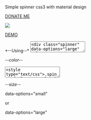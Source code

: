 Simple spinner css3 with material design

<a href="https://www.paypal.com/cgi-bin/webscr?cmd=_donations&business=AEM8AKSZNRK92&lc=VN&amount=3%2e00&currency_code=USD&bn=PP%2dDonationsBF%3abtn_donateCC_LG%2egif%3aNonHosted" target="_blank">DONATE ME</a>

<img src="https://lh3.googleusercontent.com/yn0zcwUKrD0mQ1TZpVUAMohqlq9X5iTOeoaHsNMZK3s=s100-no" />

<p data-height="268" data-theme-id="15592" data-slug-hash="pJRVNK" data-default-tab="result" data-user="thuanitdn" class='codepen'><a href='http://codepen.io/thuanitdn/pen/pJRVNK/' target="_blank">DEMO</a></p>
<script async src="//assets.codepen.io/assets/embed/ei.js"></script>
*--Using--*

<textarea><div class="spinner" data-options="large"  role="progressbar" aria-valuetext="Loading…"></div></textarea>

*--color--*

<textarea><style type="text/css">.spinner{color:yourcolor;}</style></textarea> 

*--size--*

data-options="small"

 or
 
data-options="large"


